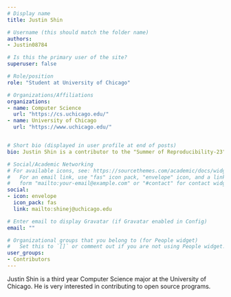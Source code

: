 ```yaml
---
# Display name
title: Justin Shin

# Username (this should match the folder name)
authors:
- Justin08784

# Is this the primary user of the site?
superuser: false

# Role/position
role: "Student at University of Chicago"

# Organizations/Affiliations
organizations:
- name: Computer Science
  url: "https://cs.uchicago.edu/"
- name: University of Chicago
  url: "https://www.uchicago.edu/"


# Short bio (displayed in user profile at end of posts)
bio: Justin Shin is a contributor to the "Summer of Reproducibility-23" open source program.

# Social/Academic Networking
# For available icons, see: https://sourcethemes.com/academic/docs/widgets/#icons
#   For an email link, use "fas" icon pack, "envelope" icon, and a link in the
#   form "mailto:your-email@example.com" or "#contact" for contact widget.
social:
- icon: envelope
  icon_pack: fas
  link: mailto:shinej@uchicago.edu

# Enter email to display Gravatar (if Gravatar enabled in Config)
email: ""

# Organizational groups that you belong to (for People widget)
#   Set this to `[]` or comment out if you are not using People widget.  
user_groups:
- Contributors
---
```

Justin Shin is a third year Computer Science major at the University of Chicago. 
He is very interested in contributing to open source programs.
